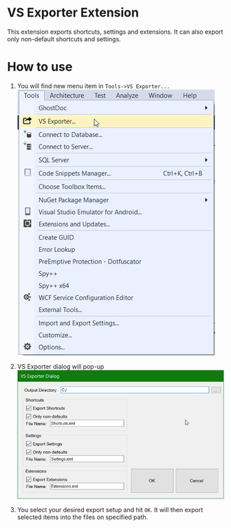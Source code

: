 # VS Exporter Extension
This extension exports shortcuts, settings and extensions. It can also export only non-default shortcuts and settings.

# How to use
1. You will find new menu item in ```Tools->VS Exporter...```  
![](https://github.com/jakubsuchybio/VSExporter/blob/master/VSExporter/Resources/Preview-Menu.png)

2. VS Exporter dialog will pop-up  
![](https://github.com/jakubsuchybio/VSExporter/blob/master/VSExporter/Resources/Preview-Dialog.png)

3. You select your desired export setup and hit ```OK```. It will then export selected items into the files on specified path.
